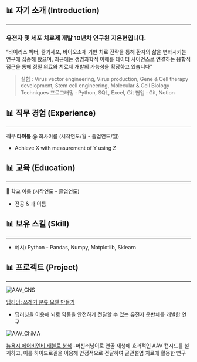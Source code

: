 ## 📊 자기 소개 (Introduction)
------

### 유전자 및 세포 치료제 개발 10년차 연구원 지은현입니다.

“바이러스 벡터, 줄기세포, 바이오소재 기반 치료 전략을 통해 환자의 삶을 변화시키는 연구에 집중해 왔으며,
최근에는 생명과학적 이해를 데이터 사이언스로 연결하는 융합적 접근을 통해 정밀 의료와 치료제 개발의 가능성을 확장하고 있습니다"
> 
> 실험 : Virus vector engineering, Virus production, Gene & Cell therapy development, Stem cell engineering, Molecular & Cell Biology Techniques
> 프로그래밍 : Python, SQL, Excel, Git
> 협업 : Git, Notion
> 


## 📊 직무 경험 (Experience)
------

**직무 타이틀** @ 회사이름 (시작연도/월 - 졸업연도/월)

- Achieve X with measurement of Y using Z


## 📊 교육 (Education)
------
🏫 학교 이름 (시작연도 - 졸업연도)

- 전공 & 과 이름


## 📊 보유 스킬 (Skill)
------
- 예시) Python - Pandas, Numpy, Matplotlib, Sklearn

## 📊 프로젝트 (Project)
------
![AAV_CNS](assets/img/project1.jpeg)

[딥러닝: 쓰레기 분류 모델 만들기](https://github.com/dongchanlim/Python-Machine-Learning/blob/main/Semester_Project.ipynb)
- 딥러닝을 이용해 뇌로 약물을 안전하게 전달할 수 있는 유전자 운반체를 개발한 연구

![AAV_ChiMA](assets/img/project2.jpeg)

[뉴욕시 에어비엔비 태블로 분석](https://public.tableau.com/app/profile/dongchan.lim/viz/AirbnbPractice_15699654202660/Story1)
-머신러닝이로 연골 재생에 효과적인 AAV 캡시드를 설계하고, 이를 하이드로겔을 이용해 안정적으로 전달하여 골관절염 치료에 활용한 연구
